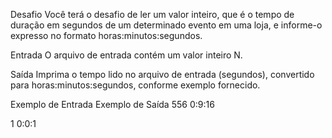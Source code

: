 Desafio
Você terá o desafio de ler um valor inteiro, que é o tempo de duração em segundos de um determinado 
evento em uma loja, e informe-o expresso no formato horas:minutos:segundos.


Entrada
O arquivo de entrada contém um valor inteiro N.

Saída
Imprima o tempo lido no arquivo de entrada (segundos), convertido para horas:minutos:segundos, conforme exemplo fornecido.

 
Exemplo de Entrada					Exemplo de Saída
556									0:9:16

1									0:0:1





